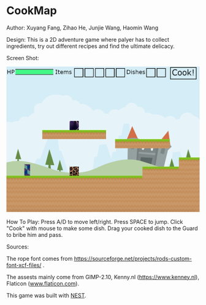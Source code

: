 # CookMap

Author: Xuyang Fang, Zihao He, Junjie Wang, Haomin Wang

Design: This is a 2D adventure game where palyer has to collect ingredients, try out different recipes and find the ultimate delicacy.

Screen Shot:

![Screen Shot](screenshot.png)

How To Play: Press A/D to move left/right. Press SPACE to jump. Click "Cook" with mouse to make some dish. Drag your cooked dish to the Guard to bribe him and pass.

Sources:

The rope font comes from https://sourceforge.net/projects/rods-custom-font-xcf-files/ .

The assests mainly come from GIMP-2.10, Kenny.nl (https://www.kenney.nl), Flaticon (www.flaticon.com).

This game was built with [NEST](NEST.md).
